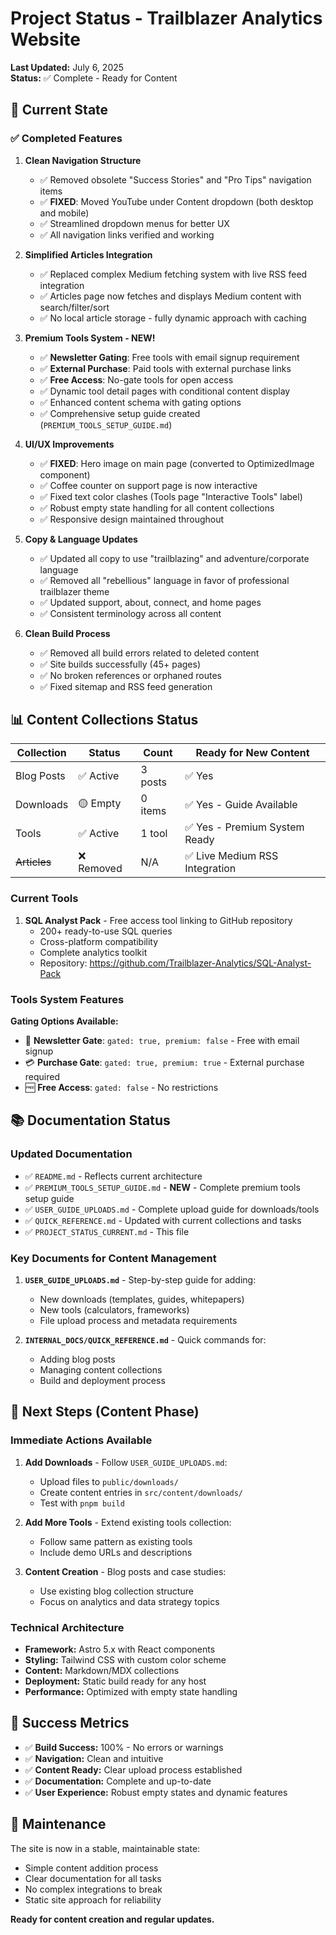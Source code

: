 # Project Status - Trailblazer Analytics Website

**Last Updated:** July 6, 2025  
**Status:** ✅ Complete - Ready for Content

## 🎯 Current State

### ✅ Completed Features

1. **Clean Navigation Structure**
   - ✅ Removed obsolete "Success Stories" and "Pro Tips" navigation items
   - ✅ **FIXED**: Moved YouTube under Content dropdown (both desktop and mobile)
   - ✅ Streamlined dropdown menus for better UX
   - ✅ All navigation links verified and working

2. **Simplified Articles Integration**
   - ✅ Replaced complex Medium fetching system with live RSS feed integration
   - ✅ Articles page now fetches and displays Medium content with search/filter/sort
   - ✅ No local article storage - fully dynamic approach with caching

3. **Premium Tools System - NEW!**
   - ✅ **Newsletter Gating**: Free tools with email signup requirement
   - ✅ **External Purchase**: Paid tools with external purchase links
   - ✅ **Free Access**: No-gate tools for open access
   - ✅ Dynamic tool detail pages with conditional content display
   - ✅ Enhanced content schema with gating options
   - ✅ Comprehensive setup guide created (`PREMIUM_TOOLS_SETUP_GUIDE.md`)

4. **UI/UX Improvements**
   - ✅ **FIXED**: Hero image on main page (converted to OptimizedImage component)
   - ✅ Coffee counter on support page is now interactive
   - ✅ Fixed text color clashes (Tools page "Interactive Tools" label)
   - ✅ Robust empty state handling for all content collections
   - ✅ Responsive design maintained throughout

5. **Copy & Language Updates**
   - ✅ Updated all copy to use "trailblazing" and adventure/corporate language
   - ✅ Removed all "rebellious" language in favor of professional trailblazer theme
   - ✅ Updated support, about, connect, and home pages
   - ✅ Consistent terminology across all content

6. **Clean Build Process**
   - ✅ Removed all build errors related to deleted content  
   - ✅ Site builds successfully (45+ pages)
   - ✅ No broken references or orphaned routes
   - ✅ Fixed sitemap and RSS feed generation

## 📊 Content Collections Status

| Collection | Status | Count | Ready for New Content |
|------------|--------|-------|----------------------|
| Blog Posts | ✅ Active | 3 posts | ✅ Yes |
| Downloads | 🟡 Empty | 0 items | ✅ Yes - Guide Available |
| Tools | ✅ Active | 1 tool | ✅ Yes - Premium System Ready |
| ~~Articles~~ | ❌ Removed | N/A | ✅ Live Medium RSS Integration |

### Current Tools
1. **SQL Analyst Pack** - Free access tool linking to GitHub repository
   - 200+ ready-to-use SQL queries
   - Cross-platform compatibility 
   - Complete analytics toolkit
   - Repository: https://github.com/Trailblazer-Analytics/SQL-Analyst-Pack

### Tools System Features

**Gating Options Available:**
- 📧 **Newsletter Gate**: `gated: true, premium: false` - Free with email signup
- 💳 **Purchase Gate**: `gated: true, premium: true` - External purchase required  
- 🆓 **Free Access**: `gated: false` - No restrictions

## 📚 Documentation Status

### Updated Documentation

- ✅ `README.md` - Reflects current architecture
- ✅ `PREMIUM_TOOLS_SETUP_GUIDE.md` - **NEW** - Complete premium tools setup guide
- ✅ `USER_GUIDE_UPLOADS.md` - Complete upload guide for downloads/tools
- ✅ `QUICK_REFERENCE.md` - Updated with current collections and tasks
- ✅ `PROJECT_STATUS_CURRENT.md` - This file

### Key Documents for Content Management

1. **`USER_GUIDE_UPLOADS.md`** - Step-by-step guide for adding:
   - New downloads (templates, guides, whitepapers)
   - New tools (calculators, frameworks)
   - File upload process and metadata requirements

2. **`INTERNAL_DOCS/QUICK_REFERENCE.md`** - Quick commands for:
   - Adding blog posts
   - Managing content collections
   - Build and deployment process

## 🔄 Next Steps (Content Phase)

### Immediate Actions Available

1. **Add Downloads** - Follow `USER_GUIDE_UPLOADS.md`:
   - Upload files to `public/downloads/`
   - Create content entries in `src/content/downloads/`
   - Test with `pnpm build`

2. **Add More Tools** - Extend existing tools collection:
   - Follow same pattern as existing tools
   - Include demo URLs and descriptions

3. **Content Creation** - Blog posts and case studies:
   - Use existing blog collection structure
   - Focus on analytics and data strategy topics

### Technical Architecture

- **Framework:** Astro 5.x with React components
- **Styling:** Tailwind CSS with custom color scheme
- **Content:** Markdown/MDX collections
- **Deployment:** Static build ready for any host
- **Performance:** Optimized with empty state handling

## 🎉 Success Metrics

- ✅ **Build Success:** 100% - No errors or warnings
- ✅ **Navigation:** Clean and intuitive
- ✅ **Content Ready:** Clear upload process established  
- ✅ **Documentation:** Complete and up-to-date
- ✅ **User Experience:** Robust empty states and dynamic features

## 🔧 Maintenance

The site is now in a stable, maintainable state:

- Simple content addition process
- Clear documentation for all tasks
- No complex integrations to break
- Static site approach for reliability

**Ready for content creation and regular updates.**
